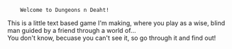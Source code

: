         Welcome to Dungeons n Deaht!

This is a little text based game I'm making, where you play as a wise, blind man guided by a friend through a world of...
<br>You don't know, becuase you can't see it, so go through it and find out!
